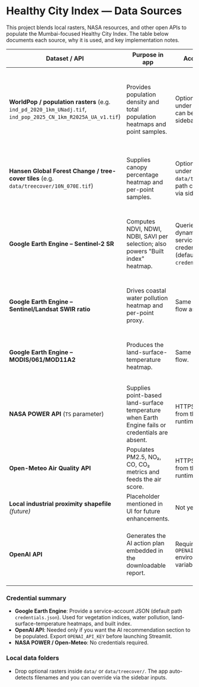 # Healthy City Index — Data Sources

This project blends local rasters, NASA resources, and other open APIs to populate the Mumbai-focused Healthy City Index. The table below documents each source, why it is used, and key implementation notes.

| Dataset / API | Purpose in app | Access path | Notes |
| --- | --- | --- | --- |
| **WorldPop / population rasters** (e.g. `ind_pd_2020_1km_UNadj.tif`, `ind_pop_2025_CN_1km_R2025A_UA_v1.tif`) | Provides population density and total population heatmaps and point samples. | Optional local files under `data/`; paths can be set in the sidebar. | Any GeoTIFF with population density/total counts can be supplied. When missing, the UI falls back to mock values. |
| **Hansen Global Forest Change / tree-cover tiles** (e.g. `data/treecover/10N_070E.tif`) | Supplies canopy percentage heatmap and per-point samples. | Optional local files under `data/treecover/`; path configurable via sidebar. | The app expects percentage canopy. Absent data triggers mock values. |
| **Google Earth Engine – Sentinel‑2 SR** | Computes NDVI, NDWI, NDBI, SAVI per selection; also powers "Built index" heatmap. | Queried dynamically via service-account credentials (defaults to `credentials.json`). | Requires provisioning a Google Cloud project and Earth Engine service account. See README for credential setup. |
| **Google Earth Engine – Sentinel/Landsat SWIR ratio** | Drives coastal water pollution heatmap and per-point proxy. | Same credential flow as above. | The helper falls back to mock data when Earth Engine is unavailable. |
| **Google Earth Engine – MODIS/061/MOD11A2** | Produces the land-surface-temperature heatmap. | Same credential flow. | Temperature values are resampled to the Mumbai bounds and converted to °C. |
| **NASA POWER API** (`TS` parameter) | Supplies point-based land-surface temperature when Earth Engine fails or credentials are absent. | HTTPS request from the Streamlit runtime. | No authentication required; we average the last seven days of skin temperature. |
| **Open-Meteo Air Quality API** | Populates PM2.5, NO₂, CO, CO₂ metrics and feeds the air score. | HTTPS request from the Streamlit runtime. | Values reflect the last 24 hours around the selected coordinate. |
| **Local industrial proximity shapefile** *(future)* | Placeholder mentioned in UI for future enhancements. | Not yet wired. | Historical TODO in the roadmap. |
| **OpenAI API** | Generates the AI action plan embedded in the downloadable report. | Requires `OPENAI_API_KEY` environment variable. | Optional; if the key is absent the UI shows a tip and report includes a placeholder message. |

### Credential summary

- **Google Earth Engine**: Provide a service-account JSON (default path `credentials.json`). Used for vegetation indices, water pollution, land-surface-temperature heatmaps, and built index.
- **OpenAI API**: Needed only if you want the AI recommendation section to be populated. Export `OPENAI_API_KEY` before launching Streamlit.
- **NASA POWER / Open-Meteo**: No credentials required.

### Local data folders

- Drop optional rasters inside `data/` or `data/treecover/`. The app auto-detects filenames and you can override via the sidebar inputs.

